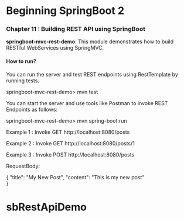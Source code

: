 # Beginning SpringBoot 2


### Chapter 11 : Building REST API using SpringBoot

**springboot-mvc-rest-demo**: This module demonstrates how to build RESTful WebServices using SpringMVC.

#### How to run?

You can run the server and test REST endpoints using RestTemplate by running tests.

springboot-mvc-rest-demo> mvn test


You can start the server and use tools like Postman to invoke REST Endpoints as follows:

springboot-mvc-rest-demo> mvn spring-boot:run

Example 1 : Invoke GET http://localhost:8080/posts

Example 2 : Invoke GET http://localhost:8080/posts/1

Example 3 : Invoke POST http://localhost:8080/posts

RequestBody:

{
	"title": "My New Post",
	"content": "This is my new post"	
}

# sbRestApiDemo
